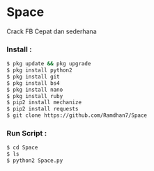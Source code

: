 # Space
Crack FB Cepat dan sederhana

### Install :
````bash
$ pkg update && pkg upgrade 
$ pkg install python2 
$ pkg install git 
$ pkg install bs4
$ pkg install nano
$ pkg install ruby
$ pip2 install mechanize 
$ pip2 install requests 
$ git clone https://github.com/Ramdhan7/Space
````
### Run Script :
````bash
$ cd Space
$ ls
$ python2 Space.py


````


